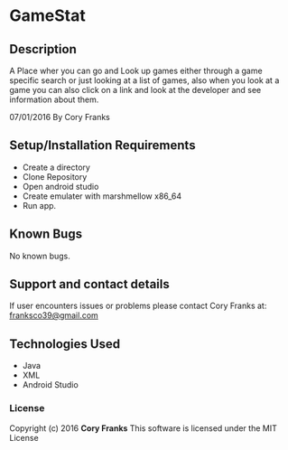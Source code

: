 # GameStat

## Description
A Place wher you can go and Look up games either through a game specific search or just looking at a list of games, also when you look at a game you can also click on a link and look at the developer and see information about them.

07/01/2016
By Cory Franks


## Setup/Installation Requirements

* Create a directory
* Clone Repository
* Open android studio
* Create emulater with marshmellow x86_64
* Run app.


## Known Bugs

No known bugs.

## Support and contact details

If user encounters issues or problems please contact Cory Franks at: franksco39@gmail.com

## Technologies Used

* Java
* XML
* Android Studio


### License

Copyright (c) 2016 **Cory Franks**
This software is licensed under the MIT License
